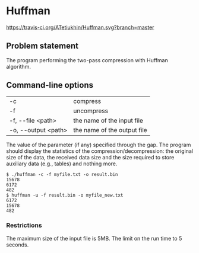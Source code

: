Huffman
=======

https://travis-ci.org/ATetiukhin/Huffman.svg?branch=master


Problem statement
-----------------
The program performing the two-pass compression with Huffman algorithm.

Command-line options
--------------------
<table>
  <tbody>
    <tr>
      <td>-c</td>
      <td>compress</td>
    </tr>
    <tr>
      <td>-f</td>
      <td>uncompress</td>
    </tr>
    <tr>
      <td>-f, --file &lt;path> </td>
      <td>the name of the input file</td>
    </tr>
    <tr>
      <td>-o, --output &lt;path></td>
      <td>the name of the output file</td>
    </tr>
  </tbody>
</table>

The value of the parameter (if any) specified through the gap.
The program should display the statistics of the compression/decompression:
the original size of the data, the received data size and the size required
to store auxiliary data (e.g., tables) and nothing more.

    $ ./huffman -c -f myfile.txt -o result.bin
    15678
    6172
    482
    $ huffman -u -f result.bin -o myfile_new.txt
    6172
    15678
    482

### Restrictions
The maximum size of the input file is 5MB. The limit on the run time to 5 seconds.
